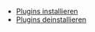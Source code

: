 
  - [Plugins installieren](./03_install_plugins.md) 
  - [Plugins deinstallieren](./04_deinstall_plugins.md) 
